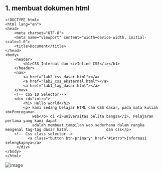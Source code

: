 <h2>1. membuat dokumen html</h2>

    <!DOCTYPE html>
    <html lang="en">
    <head>
        <meta charset="UTF-8">
        <meta name="viewport" content="width=device-width, initial-scale=1.0">
        <title>Document</title>
    </head>
    <body>
        <header>
            <h1>CSS Internal dan <i>Inline CSS</i></h1>
        </header>
        <nav>
            <a href="lab2_css_dasar.html"></a>
            <a href="lab2_css_eksternal.html"></a>
            <a href="lab1_tag_dasar.html"></a>
        </nav>
        <!-- CSS ID Selector-->
        <div id="intro">
            <h1> Hello world</h1>
            <p> kami sedang belajar HTML dan CSS dasar, pada mata kuliah <b>Pemrogaman
                web</b> di <i>universitas pelita bangsa</i>. Pelajaran pertama yang kami dapat 
                adalah membuat tampilan web sederhana dalam rangka mengenal tag-tag dasar hatml                 dan css</p>
        <!-- Css class selector-->
              <a class="button btn-primary" href="#intro">Informasi selengkapnya</a>
         </div>
    </body>
    </html>

![image](https://github.com/user-attachments/assets/6f53216c-2af0-43d4-a5b4-0b27ea941e8b)

